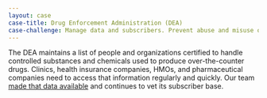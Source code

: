 ```yaml
---
layout: case
case-title: Drug Enforcement Administration (DEA)
case-challenge: Manage data and subscribers. Prevent abuse and misuse of controlled substances.
---
```


The DEA maintains a list of people and organizations certified to handle controlled substances and chemicals used to produce over-the-counter drugs. Clinics, health insurance companies, HMOs, and pharmaceutical companies need to access that information regularly and quickly. Our team [made that data available](https://www.ntis.gov/products/dea/) and continues to vet its subscriber base.  
